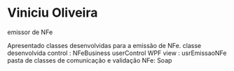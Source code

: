 # Viniciu Oliveira
emissor de NFe

Apresentado classes desenvolvidas para a emissão de NFe.
classe desenvolvida control : NFeBusiness 
userControl WPF view : usrEmissaoNFe
pasta de classes de comunicação e validação NFe: Soap
